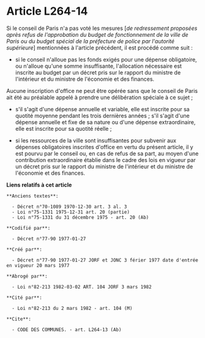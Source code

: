 # Article L264-14

Si le conseil de Paris n'a pas voté les mesures [*de redressement proposées après refus de l'approbation du budget de
fonctionnement de la ville de Paris ou du budget spécial de la préfecture de police par l'autorité supérieure*] mentionnées à
l'article précédent, il est procédé comme suit :

- si le conseil n'alloue pas les fonds exigés pour une dépense obligatoire, ou n'alloue qu'une somme insuffisante,
l'allocation nécessaire est inscrite au budget par un décret pris sur le rapport du ministre de l'intérieur et du ministre de
l'économie et des finances.

Aucune inscription d'office ne peut être opérée sans que le conseil de Paris ait été au préalable appelé à prendre une
délibération spéciale à ce sujet ;

- s'il s'agit d'une dépense annuelle et variable, elle est inscrite pour sa quotité moyenne pendant les trois dernières
années ; s'il s'agit d'une dépense annuelle et fixe de sa nature ou d'une dépense extraordinaire, elle est inscrite pour sa
quotité réelle ;

- si les ressources de la ville sont insuffisantes pour subvenir aux dépenses obligatoires inscrites d'office en vertu du
présent article, il y est pourvu par le conseil ou, en cas de refus de sa part, au moyen d'une contribution extraordinaire
établie dans le cadre des lois en vigueur par un décret pris sur le rapport du ministre de l'intérieur et du ministre de
l'économie et des finances.

**Liens relatifs à cet article**

	**Anciens textes**:

	  - Décret n°70-1089 1970-12-30 art. 3 al. 3
	  - Loi n°75-1331 1975-12-31 art. 20 (partie)
	  - Loi n°75-1331 du 31 décembre 1975 - art. 20 (Ab)

	**Codifié par**:

	  - Décret n°77-90 1977-01-27

	**Créé par**:

	  - Décret n°77-90 1977-01-27 JORF et JONC 3 férier 1977 date d'entrée en vigueur 20 mars 1977

	**Abrogé par**:

	  - Loi n°82-213 1982-03-02 ART. 104 JORF 3 mars 1982

	**Cité par**:

	  - Loi n°82-213 du 2 mars 1982 - art. 104 (M)

	**Cite**:

	  - CODE DES COMMUNES. - art. L264-13 (Ab)

